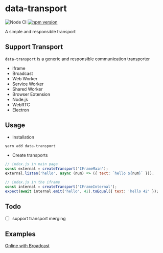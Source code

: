 # data-transport

![Node CI](https://github.com/unadlib/data-transport/workflows/Node%20CI/badge.svg)
[![npm version](https://badge.fury.io/js/data-transport.svg)](http://badge.fury.io/js/data-transport)

A simple and responsible transport

## Support Transport

`data-transport` is a generic and responsible communication transporter

- iframe
- Broadcast
- Web Worker
- Service Worker
- Shared Worker
- Browser Extension
- Node.js
- WebRTC
- Electron

## Usage

- Installation

```sh
yarn add data-transport
```

- Create transports

```js
// index.js in main page
const external = createTransport('IFrameMain');
external.listen('hello', async (num) => ({ text: `hello ${num}` }));

// index.js in the iframe
const internal = createTransport('IFrameInternal');
expect(await internal.emit('hello', 42).toEqual({ text: 'hello 42' });
```

## Todo
- [ ] support transport merging

## Examples

[Online with Broadcast](https://codesandbox.io/s/data-transport-example-lkg8k)
